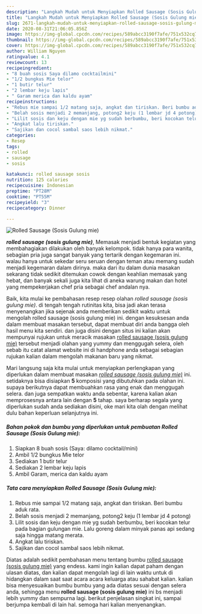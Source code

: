 ```yaml
---
description: "Langkah Mudah untuk Menyiapkan Rolled Sausage (Sosis Gulung mie) yang praktis"
title: "Langkah Mudah untuk Menyiapkan Rolled Sausage (Sosis Gulung mie) yang praktis"
slug: 2671-langkah-mudah-untuk-menyiapkan-rolled-sausage-sosis-gulung-mie-yang-praktis
date: 2020-08-31T21:06:05.856Z
image: https://img-global.cpcdn.com/recipes/589abcc3190f7afe/751x532cq70/rolled-sausage-sosis-gulung-mie-foto-resep-utama.jpg
thumbnail: https://img-global.cpcdn.com/recipes/589abcc3190f7afe/751x532cq70/rolled-sausage-sosis-gulung-mie-foto-resep-utama.jpg
cover: https://img-global.cpcdn.com/recipes/589abcc3190f7afe/751x532cq70/rolled-sausage-sosis-gulung-mie-foto-resep-utama.jpg
author: William Nguyen
ratingvalue: 4.1
reviewcount: 13
recipeingredient:
- "8 buah sosis Saya dilamo cocktailmini"
- "1/2 bungkus Mie telor"
- "1 butir telur"
- "2 lembar keju lapis"
- " Garam merica dan kaldu ayam"
recipeinstructions:
- "Rebus mie sampai 1/2 matang saja, angkat dan tiriskan. Beri bumbu aduk rata."
- "Belah sosis menjadi 2 memanjang, potong2 keju (1 lembar jd 4 potong)"
- "Lilit sosis dan keju dengan mie yg sudah berbumbu, beri kocokan telur pada bagian gulungan mie. Lalu goreng dalam minyak panas api sedang saja hingga matang merata."
- "Angkat lalu tiriskan."
- "Sajikan dan cocol sambal saos lebih nikmat."
categories:
- Resep
tags:
- rolled
- sausage
- sosis

katakunci: rolled sausage sosis 
nutrition: 125 calories
recipecuisine: Indonesian
preptime: "PT28M"
cooktime: "PT55M"
recipeyield: "3"
recipecategory: Dinner

---
```



![Rolled Sausage (Sosis Gulung mie)](https://img-global.cpcdn.com/recipes/589abcc3190f7afe/751x532cq70/rolled-sausage-sosis-gulung-mie-foto-resep-utama.jpg)

<b><i>rolled sausage (sosis gulung mie)</i></b>, Memasak menjadi bentuk kegiatan yang membahagiakan dilakukan oleh banyak kelompok. tidak hanya para wanita, sebagian pria juga sangat banyak yang tertarik dengan kegemaran ini. walau hanya untuk sekedar seru seruan dengan teman atau memang sudah menjadi kegemaran dalam dirinya. maka dari itu dalam dunia masakan sekarang tidak sedikit ditemukan cowok dengan keahlian memasak yang hebat, dan banyak sekali juga kita lihat di aneka warung makan dan hotel yang mempekerjakan chef pria sebagai chef andalan nya.

Baik, kita mulai ke pembahasan resep resep olahan <i>rolled sausage (sosis gulung mie)</i>. di tengah tengah rutinitas kita, bisa jadi akan terasa menyenangkan jika sejenak anda memberikan sedikit waktu untuk mengolah rolled sausage (sosis gulung mie) ini. dengan kesuksesan anda dalam membuat masakan tersebut, dapat membuat diri anda bangga oleh hasil menu kita sendiri. dan juga disini dengan situs ini kalian akan mempunyai rujukan untuk meracik masakan <u>rolled sausage (sosis gulung mie)</u> tersebut menjadi olahan yang yummy dan menggugah selera, oleh sebab itu catat alamat website ini di handphone anda sebagai sebagian rujukan kalian dalam mengolah makanan baru yang nikmat.




Mari langsung saja kita mulai untuk menyiapkan perlengkapan yang diperlukan dalam membuat masakan <u><i>rolled sausage (sosis gulung mie)</i></u> ini. setidaknya bisa disiapkan <b>5</b> komposisi yang dibutuhkan pada olahan ini. supaya berikutnya dapat membuahkan rasa yang enak dan menggugah selera. dan juga sempatkan waktu anda sebentar, karena kalian akan memprosesnya antara lain dengan <b>5</b> tahap. saya berharap segala yang diperlukan sudah anda sediakan disini, oke mari kita olah dengan melihat dulu bahan keperluan selanjutnya ini.

<!--inarticleads1-->

##### Bahan pokok dan bumbu yang diperlukan untuk pembuatan Rolled Sausage (Sosis Gulung mie):

1. Siapkan 8 buah sosis (Saya: dilamo cocktail/mini)
1. Ambil 1/2 bungkus Mie telor
1. Sediakan 1 butir telur
1. Sediakan 2 lembar keju lapis
1. Ambil  Garam, merica dan kaldu ayam




<!--inarticleads2-->

##### Tata cara menyiapkan Rolled Sausage (Sosis Gulung mie):

1. Rebus mie sampai 1/2 matang saja, angkat dan tiriskan. Beri bumbu aduk rata.
1. Belah sosis menjadi 2 memanjang, potong2 keju (1 lembar jd 4 potong)
1. Lilit sosis dan keju dengan mie yg sudah berbumbu, beri kocokan telur pada bagian gulungan mie. Lalu goreng dalam minyak panas api sedang saja hingga matang merata.
1. Angkat lalu tiriskan.
1. Sajikan dan cocol sambal saos lebih nikmat.




Diatas adalah sedikit pembahasan menu tentang bumbu <u>rolled sausage (sosis gulung mie)</u> yang endess. kami ingin kalian dapat paham dengan ulasan diatas, dan kalian dapat mengolah lagi di lain waktu untuk di hidangkan dalam saat saat acara acara keluarga atau sahabat kalian. kalian bisa menyesuaikan bumbu bumbu yang ada diatas sesuai dengan selera anda, sehingga menu <b>rolled sausage (sosis gulung mie)</b> ini bs menjadi lebih yummy dan sempurna lagi. berikut penjelasan singkat ini, sampai berjumpa kembali di lain hal. semoga hari kalian menyenangkan.
